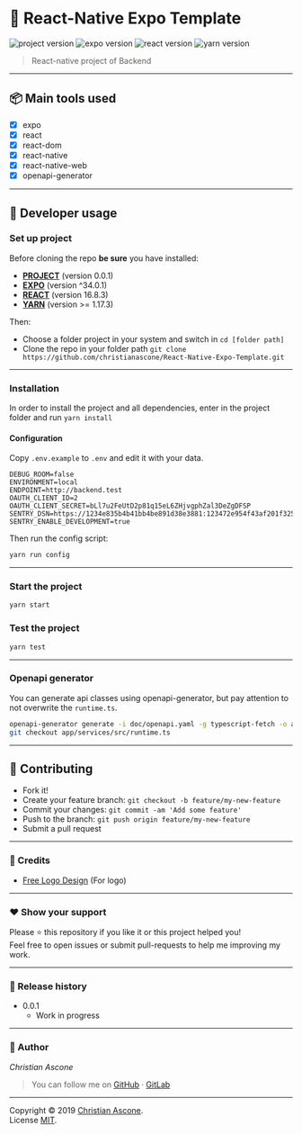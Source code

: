 # **:triangular_flag_on_post: React-Native Expo Template**

![project version](https://img.shields.io/badge/project-0.0.1-brightgreen.svg)
![expo version](https://img.shields.io/badge/expo-^34.0.1-brightgreen.svg)
![react version](https://img.shields.io/badge/react-16.8.3-brightgreen.svg)
![yarn version](https://img.shields.io/badge/yarn->=1.17.3-brightgreen.svg)

> React-native project of Backend

---

## **:package: Main tools used**

- [x] expo
- [x] react
- [x] react-dom
- [x] react-native
- [x] react-native-web
- [x] openapi-generator

---

## **:wrench: Developer usage**

### **Set up project**

Before cloning the repo **be sure** you have installed:

- [**PROJECT**](https://www.google.com/search?q=how+to+install+project) (version 0.0.1)
- [**EXPO**](https://www.google.com/search?q=how+to+install+expo) (version ^34.0.1)
- [**REACT**](https://www.google.com/search?q=how+to+install+react) (version 16.8.3)
- [**YARN**](https://www.google.com/search?q=how+to+install+yarn) (version >= 1.17.3)

Then:

- Choose a folder project in your system and switch in `cd [folder path]`
- Clone the repo in your folder path `git clone https://github.com/christianascone/React-Native-Expo-Template.git`

---

### **Installation**

In order to install the project and all dependencies, enter in the project folder and run `yarn install`

#### Configuration

Copy `.env.example` to `.env` and edit it with your data.
```
DEBUG_ROOM=false
ENVIRONMENT=local
ENDPOINT=http://backend.test
OAUTH_CLIENT_ID=2
OAUTH_CLIENT_SECRET=bLl7u2FeUtD2p81q15eL6ZHjvgphZal3DeZgDFSP
SENTRY_DSN=https://1234e835b4b41bb4be891d38e3881:123472e954f43af201f325bc71499@sentry.io/0123456
SENTRY_ENABLE_DEVELOPMENT=true
```

Then run the config script:
```sh
yarn run config
```

---

### Start the project

```bash
yarn start
```

### Test the project

```bash
yarn test
```

---

### Openapi generator

You can generate api classes using openapi-generator, but pay attention to not 
overwrite the `runtime.ts`.
```sh
openapi-generator generate -i doc/openapi.yaml -g typescript-fetch -o app/services --skip-validate-spec
git checkout app/services/src/runtime.ts
```

---


## **:handshake: Contributing**

- Fork it!
- Create your feature branch: `git checkout -b feature/my-new-feature`
- Commit your changes: `git commit -am 'Add some feature'`
- Push to the branch: `git push origin feature/my-new-feature`
- Submit a pull request

---

### **:busts_in_silhouette: Credits**

- [Free Logo Design](https://www.freelogodesign.org) (For logo)

---

### **:heart: Show your support**

Please :star: this repository if you like it or this project helped you!\
Feel free to open issues or submit pull-requests to help me improving my work.


---

### **:scroll: Release history**

* 0.0.1
    * Work in progress

---

### **:robot: Author**

_*Christian Ascone*_

> You can follow me on
[GitHub](https://github.com/christianascone)&nbsp;&middot;&nbsp;[GitLab](https://gitlab.com/christianascone)

---

Copyright © 2019 [Christian Ascone](https://github.com/christianascone).\
License [MIT](https://github.com/christianascone/React-Native-Expo-Template/blob/master/LICENSE).